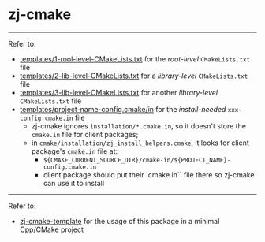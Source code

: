 # zj-cmake

---

Refer to:

- [templates/1-rool-level-CMakeLists.txt](./templates/1-root-level-CMakeLists.txt.in) for the *root-level* `CMakeLists.txt` file
- [templates/2-lib-level-CMakeLists.txt](./templates/2-lib-level-CMakeLists.txt.in) for a *library-level* `CMakeLists.txt` file
- [templates/3-lib-level-CMakeLists.txt](./templates/3-lib-level-CMakeLists.txt.in) for another *library-level* `CMakeLists.txt` file
- [templates/project-name-config.cmake/in](./templates/project-name-config.cmake.in) for the *install-needed* `xxx-config.cmake.in` file
  - zj-cmake ignores `installation/*.cmake.in`, so it doesn't store the `cmake.in` file for client packages;
  - in `cmake/installation/zj_install_helpers.cmake`, it looks for client package's `cmake.in` file at:
    - `${CMAKE_CURRENT_SOURCE_DIR}/cmake-in/${PROJECT_NAME}-config.cmake.in`
    - client package should put their `cmake.in`` file there so zj-cmake can use it to install

---

Refer to:

- [zj-cmake-template](https://github.com/zongyaojin/zj-cmake-template) for the usage of this package in a minimal Cpp/CMake project
